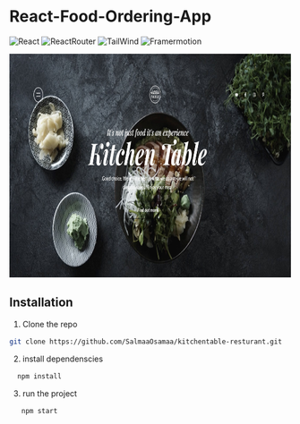# React-Food-Ordering-App
![React](https://img.shields.io/badge/React-20232A?style=for-the-badge&logo=react&logoColor=61DAFB)  ![ReactRouter](https://img.shields.io/badge/React_Router-CA4245?style=for-the-badge&logo=react-router&logoColor=white) ![TailWind](https://img.shields.io/badge/Tailwind_CSS-38B2AC?style=for-the-badge&logo=tailwind-css&logoColor=white) ![Framermotion](https://img.shields.io/badge/Framer-motion-38B2AC?style=for-the-badge&logo=framer-motion&logoColor=white)


<div align="center" width="auto">
  <img src="./src/assets/img/cover.png" width="900" height="400"/>
</div>


## Installation
1. Clone the repo 
```sh
git clone https://github.com/SalmaaOsamaa/kitchentable-resturant.git
```

2. install dependenscies
 ```bash
   npm install
  ```
   
3. run the project 
```bash
   npm start
   ```
